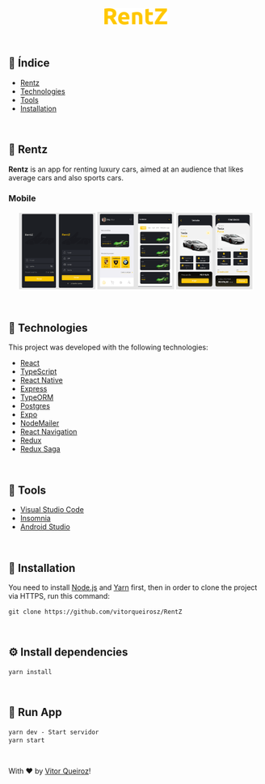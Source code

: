  
 <p align="center">
  <img src="https://raw.githubusercontent.com/vitorqueirosz/RentZ/4f932c94051a2126c84fddbbc290e50fa7ec478d/app/src/assets/RentZ.svg" heigth="20%" width="25%">
</p>
<br />

 ## 📍 Índice
 
 - [Rentz](#-rentz)
 - [Technologies](#-Technologies)
 - [Tools](#-tools)
 - [Installation](#-installation)
 
<br />

## :red_car: Rentz
 __Rentz__ is an app for renting luxury cars, aimed at an audience that likes average cars and also sports cars.
</br>

### Mobile

<p align="center">
  <img src="https://github.com/vitorqueirosz/RentZ/blob/master/app/src/assets/home.png?raw=true" heigth="80%" width="30%"/>
  <img src="https://github.com/vitorqueirosz/RentZ/blob/master/app/src/assets/list.png?raw=true" heigth="80%" width="30%"/>
 <img src="https://github.com/vitorqueirosz/RentZ/blob/master/app/src/assets/rent.png?raw=true" heigth="80%" width="30%"/>
 
 
</p>
<br />

## 🚀 Technologies
This project was developed with the following technologies:

- [React](https://github.com/facebook/react)
- [TypeScript](https://github.com/Microsoft/TypeScript)
- [React Native](https://github.com/facebook/react-native)
- [Express](https://github.com/expressjs/express)
- [TypeORM](https://typeorm.io/#/)
- [Postgres](https://www.sqlite.org/index.html)
- [Expo](https://expo.io)
- [NodeMailer](https://nodemailer.com/about/)
- [React Navigation](https://reactnavigation.org/docs)
- [Redux](https://redux.js.org)
- [Redux Saga](https://redux-saga.js.org)
</br>

## 🔨 Tools
- [Visual Studio Code](https://code.visualstudio.com)
- [Insomnia](https://insomnia.rest)
- [Android Studio](https://developer.android.com/studio)
</br>

## 👷 Installation
You need to install [Node.js](https://nodejs.org/en/) and [Yarn](https://yarnpkg.com) first, then in order to clone the project via HTTPS, run this command:

    git clone https://github.com/vitorqueirosz/RentZ
</br>

## ⚙️ Install dependencies

    yarn install
    
</br>

## 📱 Run App

    yarn dev - Start servidor
    yarn start
</br>

With ♥ by [Vitor Queiroz](https://www.linkedin.com/in/vitor-queiroz-4b32131a3/)!

